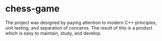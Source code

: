 # chess-game
The project was designed by paying attention to modern C++ principles, unit testing, and separation of concerns. The result of this is a product which is easy to maintain, study, and develop.
